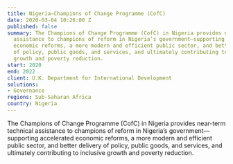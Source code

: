 ```yaml
---
title: Nigeria—Champions of Change Programme (CofC)
date: 2020-03-04 10:26:00 Z
published: false
summary: The Champions of Change Programme (CofC) in Nigeria provides near-term technical
  assistance to champions of reform in Nigeria’s government—supporting accelerated
  economic reforms, a more modern and efficient public sector, and better delivery
  of policy, public goods, and services, and ultimately contributing to inclusive
  growth and poverty reduction.
start: 2020
end: 2022
client: U.K. Department for International Development
solutions:
- Governance
regions: Sub-Saharan Africa
country: Nigeria
---
```


The Champions of Change Programme (CofC) in Nigeria provides near-term technical assistance to champions of reform in Nigeria’s government—supporting accelerated economic reforms, a more modern and efficient public sector, and better delivery of policy, public goods, and services, and ultimately contributing to inclusive growth and poverty reduction.